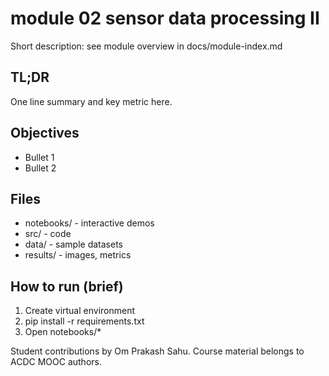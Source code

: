 # module 02 sensor data processing II

Short description: see module overview in docs/module-index.md

## TL;DR
One line summary and key metric here.

## Objectives
- Bullet 1
- Bullet 2

## Files
- notebooks/ - interactive demos
- src/ - code
- data/ - sample datasets
- results/ - images, metrics

## How to run (brief)
1. Create virtual environment
2. pip install -r requirements.txt
3. Open notebooks/*

Student contributions by Om Prakash Sahu. Course material belongs to ACDC MOOC authors.
